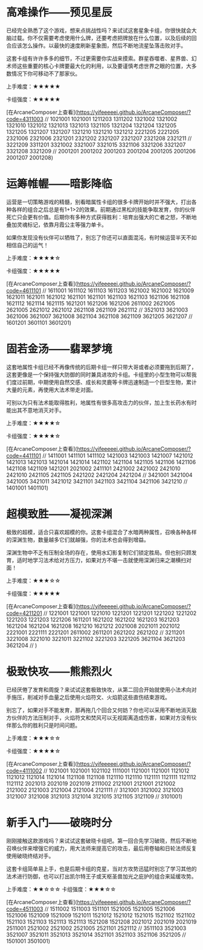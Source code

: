 # 高难操作——预见星辰

已经完全熟悉了这个游戏，想来点挑战性吗？来试试这套星象卡组，你很快就会大脑过载。你不仅需要考虑使用什么牌，还要考虑把牌放在什么位置，以及后续的回合应该怎么操作。以最快的速度刷新星象图，然后不断地流星坠落击败对手。

这套卡组有许许多多的细节，不过更需要你实战来摸索。群星吞噬者、星界兽、幻术师这些重要的核心卡牌要最大化的利用，以及要谨慎考虑世界之眼的位置，大多数情况下你可移动不了那家伙。


上手难度：★★★★★

卡组强度：★★★★★

[在ArcaneComposer上查看](https://yifeeeeei.github.io/ArcaneComposer/?code=4311003 // 1021001 1021001 1211203 1311202 1321002 1321002 1321010 1321012 1321013 1321013 1321105 1321204 1321204 1321205 1321205 1321207 1321207 1321210 1321210 1321212 2221205 2221205 2321006 2321006 2321201 2321202 2321207 2321207 2321208 2321211 // 3221209 3311201 3321002 3321007 3321015 3321106 3321206 3321207 3321208 3321209 // 2001201 2001202 2001203 2001204 2001205 2001206 2001207 2001208)


# 运筹帷幄——暗影降临

运营是一切策略游戏的精髓，别看暗属性卡组的很多卡牌开始时并不强大，打出各种各样的组合之后总是有1+1>2的效果。前期通过黑松的技能争取发育，你的伙伴死亡只会更有价值。后期你有多种方式获得胜利：培育出强大的亡者之怒，不断地叠加灵魂标记，依靠月霞公主等强力单卡。

如果你发现没有伙伴可以牺牲了，别忘了你还可以直面混沌，有时候运营半天不如相信自己的运气！


上手难度：★★★★☆

卡组强度：★★★★★

[在ArcaneComposer上查看](https://yifeeeeei.github.io/ArcaneComposer/?code=4611101 // 1611001 1611102 1611103 1611203 1621002 1621002 1621009 1621011 1621011 1621012 1621101 1621101 1621103 1621103 1621106 1621108 1621112 1621114 1621115 1621201 1621206 1621206 2611002 2621005 2621005 2621012 2621012 2621108 2621109 2621112 // 3521013 3621003 3621006 3621007 3621008 3621104 3621108 3621109 3621205 3621207 // 1601201 3601101 3601201)


# 固若金汤——翡翠梦境

这套地属性卡组已经不再像传统的后期卡组一样只带大哥或者必须要拖到后期了，这套更像是一个保持强大防御的同时兼具进攻的卡组。卡组里的小型生物可以帮我们度过前期，中期使用自然交感、成长和灵鹿等卡牌迅速制造一个巨型生物，累计大量的元素，再使用大法术带走对面。

可别以为只有法术能取得胜利，地属性有很多高攻击力的伙伴，加上生长药水有时能出其不意地消灭对手。


上手难度：★★★★☆

卡组强度：★★★★☆

[在ArcaneComposer上查看](https://yifeeeeei.github.io/ArcaneComposer/?code=4411101 // 1411001 1411101 1411102 1421003 1421003 1421007 1421012 1421013 1421013 1421014 1421014 1421102 1421104 1421105 1421106 1421106 1421108 1421109 1421201 2021002 2411101 2421002 2421002 2421010 2421010 2421105 2421105 2421202 2421204 2421204 // 3421001 3421004 3421005 3421011 3421012 3421101 3421103 3421104 3421106 3421210 // 1401001 1401101)


# 超模致胜——凝视深渊

极致的超模，适合只喜欢超模的你。这套卡组混合了水暗两种属性，召唤各种各样的深渊生物，数量越多它们就越强，你的法术也会得到增益。

深渊生物中不乏有压制全场的存在，使用水幻影复制它们锁定胜局。但也别只顾发育，适时地学习法术给对方压力，如果对方不堪一击就使用深渊归来之潮横扫对面！


上手难度：★★★☆☆

卡组强度：★★★★★

[在ArcaneComposer上查看](https://yifeeeeei.github.io/ArcaneComposer/?code=4211201 // 1221001 1221001 1221010 1221201 1221201 1221202 1221202 1221203 1221203 1221206 1611201 1621202 1621202 1621203 1621203 1621204 1621204 1621208 1621210 1621212 2021008 2021011 2021012 2221001 2221111 2221201 2611002 2611201 2621202 2621202 // 3211201 3221008 3221010 3221011 3221102 3221203 3221205 3621104 3621203 3621204 // )


# 极致快攻——熊熊烈火

已经厌倦了发育和周旋？来试试这套极致快攻，从第二回合开始就使用小法术向对手施压，削减对手血量之后使用火焰符文、火焰箭这些直伤结束游戏。

别忘了，如果对手不能发育，那再拖几个回合又何妨？你也可以采用不断地消灭敌方伙伴的方法压制对手，火焰符文和焚风可以无视距离造成伤害，如果对方没有伙伴那么你的胜利只是时间问题。


上手难度：★★★☆☆

卡组强度：★★★★☆

[在ArcaneComposer上查看](https://yifeeeeei.github.io/ArcaneComposer/?code=4111002 // 1021001 1021001 1021102 1111001 1121001 1121001 1121012 1121012 1121014 1121014 1121108 1121108 1121110 1121110 1121111 1121111 1121112 1121112 2021013 2021019 2021019 2111002 2121001 2121001 2121002 2121002 2121003 2121004 2121004 2121111 // 3121001 3121002 3121003 3121007 3121008 3121013 3121014 3121015 3121105 3121109 // 3101001)


# 新手入门——破晓时分

刚刚接触这款游戏吗？来试试这套破晓卡组吧。第一回合先学习破晓，然后不断地召唤伙伴来增强它的威力，用大法师来提高它的攻击，最后用卷轴和日轮法师反复使用破晓终结对手。

这套卡组简单易上手，也是后期卡组的克星，当对方攻势迅猛时别忘了学习其他的法术进行防御，也可以打出凯尔特王子或天枢圣兽加光之庇护的组合来延缓攻势。

上手难度：★★☆☆☆
卡组强度：★★★☆☆

[在ArcaneComposer上查看](https://yifeeeeei.github.io/ArcaneComposer/?code=4511003 // 1511002 1511003 1511101 1521005 1521005 1521006 1521006 1521009 1521009 1521011 1521012 1521012 1521015 1521102 1521102 1521103 1521103 1521113 1521113 1521208 1521208 2021012 2021019 2021019 2511001 2521002 2521002 2521005 2521101 2521112 // 3511103 3521003 3521007 3521011 3521013 3521014 3521101 3521103 3521106 3521205 // 1501001 3501001)